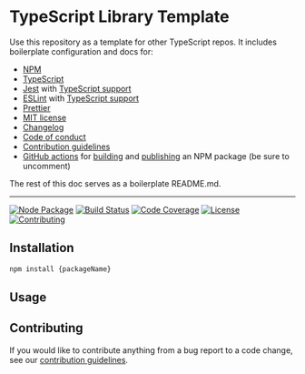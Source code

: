 # TypeScript Library Template

Use this repository as a template for other TypeScript repos.
It includes boilerplate configuration and docs for:

- [NPM](https://www.npmjs.com/)
- [TypeScript](https://www.typescriptlang.org/)
- [Jest](https://jestjs.io/) with [TypeScript support](https://kulshekhar.github.io/ts-jest/)
- [ESLint](https://eslint.org/) with [TypeScript support](https://typescript-eslint.io/)
- [Prettier](https://prettier.io/)
- [MIT license](LICENSE)
- [Changelog](CHANGELOG.md)
- [Code of conduct](CODE_OF_CONDUCT.md)
- [Contribution guidelines](CONTRIBUTING.md)
- [GitHub actions](https://docs.github.com/en/actions) for
  [building](.github/workflows/build.yaml) and
  [publishing](.github/workflows/npm-publish.yaml) an NPM package (be sure to
  uncomment)

The rest of this doc serves as a boilerplate README.md.

---

[![Node Package](https://img.shields.io/npm/v/{packageName})](https://npmjs.org/{packageName})
[![Build Status](https://img.shields.io/github/workflow/status/{owner}/{repo}/{buildName})](https://github.com/{owner}/{repo?/actions/workflows/{fileName}.yaml)
[![Code Coverage](https://img.shields.io/codecov/c/github/{owner}/{repo})](https://codecov.io/gh/{owner}/{repo})
[![License](https://img.shields.io/github/license/{owner}/{repo})](LICENSE)
[![Contributing](https://img.shields.io/badge/contributions-welcome-brightgreen.svg)](CONTRIBUTING.md)

## Installation

```sh
npm install {packageName}
```

## Usage

<!-- usage docs here -->

## Contributing

If you would like to contribute anything from a bug report to a code change, see
our [contribution guidelines](CONTRIBUTING.md).
